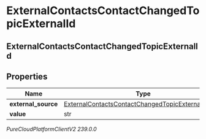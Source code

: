 # ExternalContactsContactChangedTopicExternalId

## ExternalContactsContactChangedTopicExternalId

## Properties

|Name | Type | Description | Notes|
|------------ | ------------- | ------------- | -------------|
| **external_source** | [ExternalContactsContactChangedTopicExternalSource](ExternalContactsContactChangedTopicExternalSource) |  | [optional] |
| **value** | str |  | [optional] |



_PureCloudPlatformClientV2 239.0.0_
